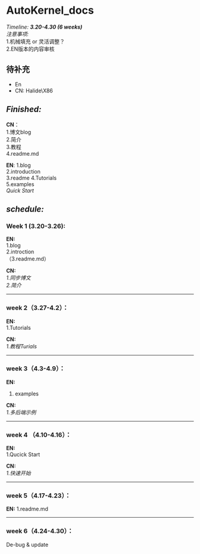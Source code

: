 # AutoKernel_docs  

_Timeline: **3.20-4.30 (6 weeks)**_     
_注意事项:_     
1.机械填充 or 灵活调整？   
2.EN版本的内容审核
     
## 待补充   
+ En   
+ CN: Halide\X86


## _Finished:_   
**CN**：  
1.博文blog   
2.简介   
3.教程            
4.readme.md  

**EN**: 
1.blog   
2.introduction  
3.readme
4.Tutorials  
5.examples   
_Quick Start_   

    
## _schedule:_   
### Week 1 (3.20-3.26):  
**EN:**  
1.blog      
2.introction          
（3.readme.md）       

**CN:**  
_1.同步博文_    
_2.简介_         
***
### week 2（3.27-4.2）：   
**EN:**  
1.Tutorials


**CN:**   
_1.教程Turials_

***
### week 3（4.3-4.9）：
**EN:**  
1. examples

**CN:**  
_1.多后端示例_
***
### week 4 （4.10-4.16）：
**EN:**  
1.Qucick Start

**CN:**  
_1.快速开始_
***
### week 5（4.17-4.23）：   
**EN:**
1.readme.md
***
### week 6（4.24-4.30）：
De-bug & update

